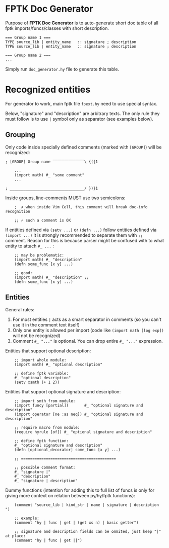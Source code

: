 
<!-- Intro ‾‾‾‾‾‾‾‾‾‾‾‾‾‾‾‾‾‾‾‾‾‾‾‾‾‾‾‾‾‾‾‾‾‾‾‾‾‾‾‾‾‾‾‾‾‾‾‾‾‾‾‾‾‾‾‾‾‾‾‾‾‾‾‾‾‾‾‾\ {{{1 -->

# FPTK Doc Generator

Purpose of **FPTK Doc Generator** is to auto-generate short doc table of all
fptk imports/funcs/classes with short description.

```hy
=== Group name 1 ===
TYPE source_lib | entity_name   :: signature ; description
TYPE source_lib | entity_name   :: signature ; description

=== Group name 2 ===
...
```

Simply run `doc_generator.hy` file to generate this table.

<!-- __________________________________________________________________________/ }}}1 -->
<!-- Recognition: Grouping ‾‾‾‾‾‾‾‾‾‾‾‾‾‾‾‾‾‾‾‾‾‾‾‾‾‾‾‾‾‾‾‾‾‾‾‾‾‾‾‾‾‾‾‾‾‾‾‾‾‾‾‾\ {{{1 -->

# Recognized entities

For generator to work, main fptk file `fpext.hy` need to use special syntax.

Below, "signature" and "description" are arbitrary texts.
The only rule they must follow is to use `|` symbol only as separator (see examples below). 

## Grouping

Only code inside specially defined comments (marked with `[GROUP]`) will be recognized:
```hy
; [GROUP] Group name ‾‾‾‾‾‾‾‾‾‾‾‾‾‾\ {({1

    ...
    (import math) #_ "some comment"
    ...

; _________________________________/ })}1
```

Inside groups, line-comments MUST use two semicolons:
```hy
    ;  ✗ when inside Vim Cell, this comment will break doc-info recognition

    ;; ✓ such a comment is OK
```

If entities defined via `(setv ...)` or `(defn ...)` follow entities defined via `(import ...)`
it is strongly recommended to separate them with `;;` comment.
Reason for this is because parser might be confused with to what entity to attach `#_ ...` :
```hy
    ;; may be problematic:
    (import math) #_ "description"
    (defn some_func [x y] ...)

    ;; good:
    (import math) #_ "description" ;;
    (defn some_func [x y] ...)
```

<!-- __________________________________________________________________________/ }}}1 -->
<!-- Recognition: Entities ‾‾‾‾‾‾‾‾‾‾‾‾‾‾‾‾‾‾‾‾‾‾‾‾‾‾‾‾‾‾‾‾‾‾‾‾‾‾‾‾‾‾‾‾‾‾‾‾‾‾‾‾\ {{{1 -->

## Entities

General rules:
1. For most entities `|` acts as a smart separator in comments (so you can't use it in the comment text itself)
2. Only one entity is allowed per import (code like `(import math [log exp])` will not be recognized)
3. Comment `#_ "..."` is optional. You can drop entire `#_ "..."` expression.

Entities that support optional description:
```hy
    ;; import whole module:
    (import math) #_ "optional description"

    ;; define fptk variable:
    #_ "optional description"
    (setv xsmth (+ 1 2))
```

Entities that support optional signature and description:
```hy
    ;; import smth from module:
    (import funcy [partial])       #_ "optional signature and description"
    (import operator [ne :as neq]) #_ "optional signature and description"

    ;; require macro from module:
    (require hyrule [of]) #_ "optional signature and description"

    ;; define fptk function:
    #_ "optional signature and description"
    (defn [optional_decorator] some_func [x y] ...)

    ;; ==========================================

    ;; possible comment format:
    #_ "signature |"
    #_ "description"
    #_ "signature | description"
```

Dummy functions (intention for adding this to full list of funcs is only for giving more context on relation between py/hy/fptk functions):
```hy
    (comment "source_lib | kind_str | name | signature | description ")

    ;; example:
    (comment "hy | func | get | (get xs n) | basic getter")

    ;; signature and description fields can be ommited, just keep "|" at place:
    (comment "hy | func | get ||")
```

<!-- __________________________________________________________________________/ }}}1 -->

